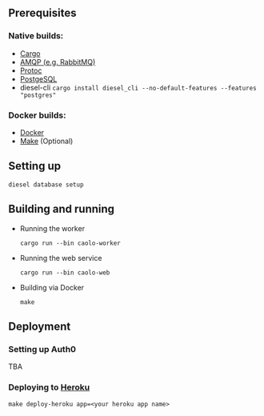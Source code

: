 ## Prerequisites

### Native builds:

- [Cargo](https://doc.rust-lang.org/cargo/getting-started/installation.html)
- [AMQP (e.g. RabbitMQ)](hhttps://www.rabbitmq.com/)
- [Protoc](https://developers.google.com/protocol-buffers/docs/downloads.html)
- [PostgeSQL](https://www.postgresql.org/)
- diesel-cli `cargo install diesel_cli --no-default-features --features "postgres"`

### Docker builds:

- [Docker](https://www.docker.com/)
- [Make](https://www.gnu.org/software/make/) (Optional)

## Setting up

```
diesel database setup
```

## Building and running

- Running the worker

  ```
  cargo run --bin caolo-worker
  ```

- Running the web service

  ```
  cargo run --bin caolo-web
  ```

- Building via Docker
  ```
  make
  ```

## Deployment

### Setting up Auth0

TBA

### Deploying to [Heroku](https://heroku.com)

`make deploy-heroku app=<your heroku app name>`

